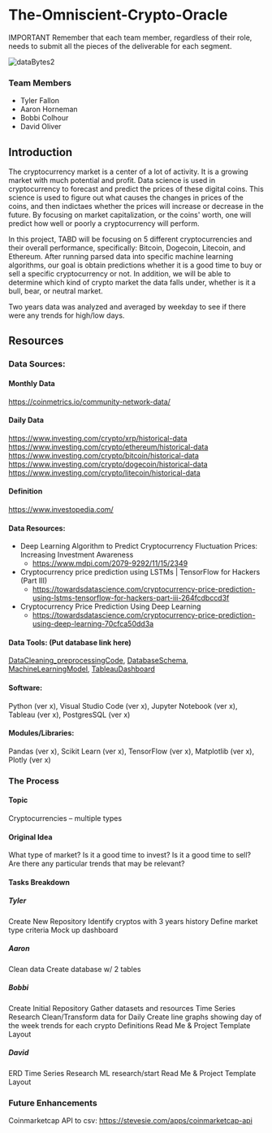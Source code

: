 # The-Omniscient-Crypto-Oracle
IMPORTANT
Remember that each team member, regardless of their role, needs to submit all the pieces of the deliverable for each segment.


![dataBytes2](https://user-images.githubusercontent.com/114044192/223600108-0371d529-3bad-4187-a8e3-ffb8a3c347f8.jpg) 
### Team Members
* Tyler Fallon
* Aaron Horneman
* Bobbi Colhour
* David Oliver

## Introduction

The cryptocurrency market is a center of a lot of activity. It is a growing market with much potential and profit. Data science is used in cryptocurrency to forecast and predict the prices of these digital coins. This science is used to figure out what causes the changes in prices of the coins, and then indictaes whether the prices will increase or decrease in the future. By focusing on market capitalization, or the coins' worth, one will predict how well or poorly a cryptocurrency will perform. 

In this project, TABD will be focusing on 5 different cryptocurrencies and their overall performance, specifically: Bitcoin, Dogecoin, Litecoin, and Ethereum. After running parsed data into specific machine learning algorithms, our goal is obtain predictions whether it is a good time to buy or sell a specific cryptocurrency or not. In addition, we will be able to determine which kind of crypto market the data falls under, whether is it a bull, bear, or neutral market.

Two years data was analyzed and averaged by weekday to see if there were any trends for high/low days. 


## Resources

### Data Sources: 
#### Monthly Data
https://coinmetrics.io/community-network-data/

#### Daily Data
https://www.investing.com/crypto/xrp/historical-data 
https://www.investing.com/crypto/ethereum/historical-data 
https://www.investing.com/crypto/bitcoin/historical-data 
https://www.investing.com/crypto/dogecoin/historical-data
https://www.investing.com/crypto/litecoin/historical-data

#### Definition
https://www.investopedia.com/

#### Data Resources: 
  - Deep Learning Algorithm to Predict Cryptocurrency Fluctuation Prices: Increasing Investment Awareness
      - https://www.mdpi.com/2079-9292/11/15/2349
  - Cryptocurrency price prediction using LSTMs | TensorFlow for Hackers (Part III)  
      - https://towardsdatascience.com/cryptocurrency-price-prediction-using-lstms-tensorflow-for-hackers-part-iii-264fcdbccd3f
  - Cryptocurrency Price Prediction Using Deep Learning
      - https://towardsdatascience.com/cryptocurrency-price-prediction-using-deep-learning-70cfca50dd3a
  
#### Data Tools: (Put database link here)
[DataCleaning_preprocessingCode](.ipynb), [DatabaseSchema](.sql), [MachineLearningModel](.ipynb), [TableauDashboard]()

#### Software: 
Python (ver x), Visual Studio Code (ver x), Jupyter Notebook (ver x), Tableau (ver x), PostgresSQL (ver x)

#### Modules/Libraries: 
Pandas (ver x), Scikit Learn (ver x), TensorFlow (ver x), Matplotlib (ver x), Plotly (ver x)

### The Process
#### Topic
Cryptocurrencies – multiple types
#### Original Idea
What type of market? 
Is it a good time to invest?
Is it a good time to sell?  
Are there any particular trends that may be relevant?

#### Tasks Breakdown
##### Tyler
Create New Repository
Identify cryptos with 3 years history
Define market type criteria
Mock up dashboard

##### Aaron
Clean data
Create database w/ 2 tables

##### Bobbi
Create Initial Repository
Gather datasets and resources
Time Series Research
Clean/Transform data for Daily
Create line graphs showing day of the week trends for each crypto
Definitions
Read Me & Project Template Layout

##### David
ERD
Time Series Research
ML research/start
Read Me & Project Template Layout

### Future Enhancements
Coinmarketcap API to csv: https://stevesie.com/apps/coinmarketcap-api
